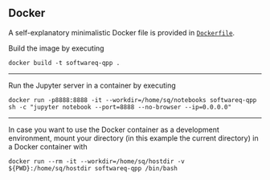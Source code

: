 ## Docker

A self-explanatory minimalistic Docker file is provided
in [`Dockerfile`](https://github.com/softwareqinc/qpp/tree/main/docker/Dockerfile).

Build the image by executing

```shell
docker build -t softwareq-qpp .
```

---

Run the Jupyter server in a container by executing

```shell
docker run -p8888:8888 -it --workdir=/home/sq/notebooks softwareq-qpp sh -c "jupyter notebook --port=8888 --no-browser --ip=0.0.0.0"
```

---

In case you want to use the Docker container as a development environment,
mount your directory (in this example the current directory) in a Docker
container with

```shell
docker run --rm -it --workdir=/home/sq/hostdir -v ${PWD}:/home/sq/hostdir softwareq-qpp /bin/bash
```
